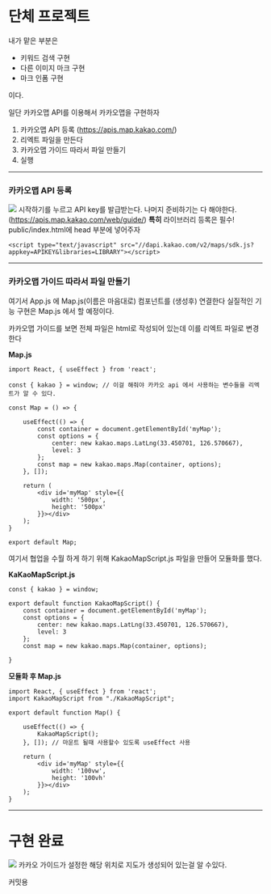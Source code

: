 # 단체 프로젝트
내가 맡은 부분은
- 키워드 검색 구현
- 다른 이미지 마크 구현
- 마크 인폼 구현

이다.

일단 카카오맵 API를 이용해서 카카오맵을 구현하자
1. 카카오맵  API 등록 (https://apis.map.kakao.com/)
2. 리엑트 파일을 만든다
3. 카카오맵 가이드 따라서 파일 만들기
5. 실행
---
### 카카오맵 API 등록
![](https://images.velog.io/images/dndb3599/post/1c9be4b6-9450-414d-a03b-f89814706714/image.png)
시작하기를 누르고 API key를 발급받는다.
나머지 준비하기는 다 해야한다.(https://apis.map.kakao.com/web/guide/)
**특히** 라이브러리 등록은 필수! public/index.html에 head 부분에 넣어주자
```
<script type="text/javascript" src="//dapi.kakao.com/v2/maps/sdk.js?appkey=APIKEY&libraries=LIBRARY"></script>
```

---
### 카카오맵 가이드 따라서 파일 만들기
여기서 App.js 에 Map.js(이름은 마음대로) 컴포넌트를 (생성후) 연결한다
실질적인 기능 구현은 Map.js 에서 할 예정이다.

카카오맵 가이드를 보면 전체 파일은 html로 작성되어 있는데 이를 리엑트 파일로 변경한다

**Map.js**
```
import React, { useEffect } from 'react';

const { kakao } = window; // 이걸 해줘야 카카오 api 에서 사용하는 변수들을 리엑트가 알 수 있다.

const Map = () => {

    useEffect(() => {
        const container = document.getElementById('myMap');
		const options = {
			center: new kakao.maps.LatLng(33.450701, 126.570667),
			level: 3
		};
        const map = new kakao.maps.Map(container, options);
    }, []);

    return (
        <div id='myMap' style={{
            width: '500px', 
            height: '500px'
        }}></div>
    );
}

export default Map; 
```

여기서 협업을 수월 하게 하기 위해 KakaoMapScript.js 파일을 만들어 모듈화를  했다.

**KaKaoMapScript.js**
```
const { kakao } = window;

export default function KakaoMapScript() {
    const container = document.getElementById('myMap');
    const options = {
        center: new kakao.maps.LatLng(33.450701, 126.570667),
        level: 3
    };
    const map = new kakao.maps.Map(container, options);

}
```

**모듈화 후 Map.js**
```
import React, { useEffect } from 'react';
import KakaoMapScript from "./KakaoMapScript";

export default function Map() {

    useEffect(() => {
        KakaoMapScript();
    }, []); // 마운트 될때 사용할수 있도록 useEffect 사용

    return (
        <div id='myMap' style={{
            width: '100vw',
            height: '100vh'
        }}></div>
    );
}
```
---
# 구현 완료
![](https://images.velog.io/images/dndb3599/post/375ca1c8-9038-404d-83a2-c8c2fd5d7cd1/image.png)
카카오 가이드가 설정한 해당 위치로 지도가 생성되어 있는걸 알 수있다.

커밋용